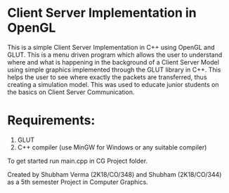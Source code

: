 # Client Server Implementation in OpenGL
This is a simple Client Server Implementation in C++ using OpenGL and GLUT. This is a menu driven program which allows the user to understand where and what is happening in the background of a Client Server Model using simple graphics implemented through the GLUT library in C++. This helps the user to see where exactly the packets are transferred, thus creating a simulation model. This was used to educate junior students on the basics on Client Server Communication.

# Requirements:
1. GLUT
2. C++ compiler (use MinGW for Windows or any suitable compiler)

To get started run main.cpp in CG Project folder.

Created by Shubham Verma (2K18/CO/348) and Shubham (2K18/CO/344) as a 5th semester Project in Computer Graphics.
